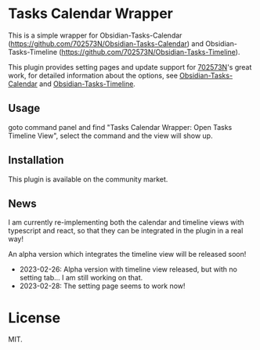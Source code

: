 # Tasks Calendar Wrapper

This is a simple wrapper for Obsidian-Tasks-Calendar (https://github.com/702573N/Obsidian-Tasks-Calendar) and Obsidian-Tasks-Timeline (https://github.com/702573N/Obsidian-Tasks-Timeline).

This plugin provides setting pages and update support for [702573N](https://github.com/702573N)'s great work, for detailed information
about the options, see [Obsidian-Tasks-Calendar](https://github.com/702573N/Obsidian-Tasks-Calendar) and [Obsidian-Tasks-Timeline](https://github.com/702573N/Obsidian-Tasks-Timeline).

## Usage

goto command panel and find "Tasks Calendar Wrapper: Open Tasks Timeline View", select the command and the view will show up.

## Installation

This plugin is available on the community market.

## News

I am currently re-implementing both the calendar and timeline views with typescript and react, so that they can be integrated in the plugin in a real way!

An alpha version which integrates the timeline view will be released soon!

- 2023-02-26: Alpha version with timeline view released, but with no setting tab... I am still working on that. 
- 2023-02-28: The setting page seems to work now!

# License

MIT.
